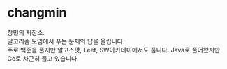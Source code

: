 # changmin
창민의 저장소.
</br>
알고리즘 모임에서 푸는 문제의 답을 올립니다.
</br>
주로 백준을 풀지만 알고스팟, Leet, SW아카데미에서도 풉니다.
Java로 풀어왔지만 Go로 차근히 풀고 있습니다.
